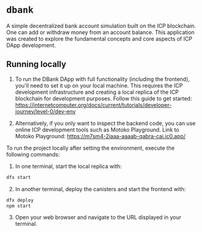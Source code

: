 # `dbank`

A simple decentralized bank account simulation built on the ICP blockchain.
One can add or withdraw money from an account balance.
This application was created to explore the fundamental concepts and core aspects of ICP DApp development.

## Running locally

1. To run the DBank DApp with full functionality (including the frontend), you'll need to set it up on your local machine.
This requires the ICP development infrastructure and creating a local replica of the ICP blockchain for development purposes.
Follow this guide to get started: https://internetcomputer.org/docs/current/tutorials/developer-journey/level-0/dev-env

2. Alternatively, if you only want to inspect the backend code, you can use online ICP development tools such as Motoko Playground.
Link to Motoko Playground: https://m7sm4-2iaaa-aaaab-qabra-cai.ic0.app/


To run the project locally after setting the environment, execute the following commands:
1. In one terminal, start the local replica with:
```bash
dfx start
```
2. In another terminal, deploy the canisters and start the frontend with:
```bash
dfx deploy
npm start
```
3. Open your web browser and navigate to the URL displayed in your terminal.

